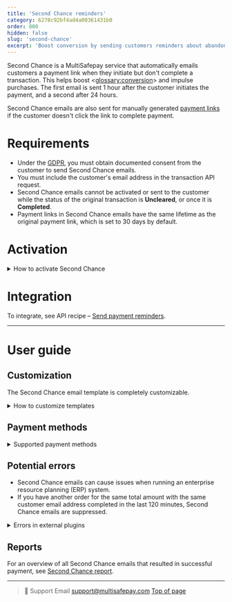 ```yaml
---
title: 'Second Chance reminders'
category: 6278c92bf4ad4a00361431b0
order: 800
hidden: false
slug: 'second-chance'
excerpt: 'Boost conversion by sending customers reminders about abandoned payments.'
---
```

Second Chance is a MultiSafepay service that automatically emails customers a payment link when they initiate but don't complete a transaction. This helps boost <<glossary:conversion>> and impulse purchases. The first email is sent 1 hour after the customer initiates the payment, and a second after 24 hours.

Second Chance emails are also sent for manually generated [payment links](/payment-links/) if the customer doesn't click the link to complete payment.

# Requirements

- Under the [GDPR](/gdpr), you must obtain documented consent from the customer to send Second Chance emails.
- You must include the customer's email address in the transaction API request.
- Second Chance emails cannot be activated or sent to the customer while the status of the original transaction is **Uncleared**, or once it is **Completed**.
- Payment links in Second Chance emails have the same lifetime as the original payment link, which is set to 30 days by default. 

# Activation

<details id="how-to-activate-second-chance">
<summary>How to activate Second Chance</summary>
<br>

1. Sign in to your [MultiSafepay dashboard](https://merchant.multisafepay.com).
2. Go to **Settings** > **Website settings**.
3. Select the relevant site.
4. Under **Website functionality**, select the **Enable Second Chance** checkbox.

</details>

# Integration

To integrate, see API recipe – [Send payment reminders](https://docs-api.multisafepay.com/recipes/send-payment-reminders).
<br>

---

# User guide

## Customization

The Second Chance email template is completely customizable.

<details id="how-to-customize-templates">
<summary>How to customize templates</summary>
<br>

1. Sign in to your [MultiSafepay dashboard](https://merchant.multisafepay.com).
2. Go to **Settings** > **Email templates**.
3. Select the relevant site.
4. Click **Add new template**.
5. From the **Type** list, select **Second Chance email (to consumer)**.
6. From the **Language** list, select the relevant language.
7. Click **Load default template**.

For how to customize the template, see [Customer emails](/customer-emails/).

</details>

## Payment methods

<details id="supported-payment-methods">
<summary>Supported payment methods</summary>
<br>

The following payments methods are not supported because they follow a different payment flow:

- [AfterPay](/afterpay)
- [Bank Transfer](/bank-transfer)
- [Betaal per Maand](/betaal-per-maand)
- [SEPA Direct Debit](/sepa-direct-debit)
- [Klarna](/klarna)
- [Pay After Delivery](/pay-after-delivery)

</details>

## Potential errors

- Second Chance emails can cause issues when running an enterprise resource planning (ERP) system.
- If you have another order for the same total amount with the same customer email address completed in the last 120 minutes, Second Chance emails are suppressed.

<details id="errors-in-external-plugins">
<summary>Errors in external plugins</summary>
<br>

Second Chance emails can create conflicts with external warehouse systems. In some cases, this can be resolved using a cron job. However, this is not always a stable solution.

For example, when a customer cancels an order in the webshop, they can still pay for it using Second Chance within 30 days or a specified time frame. For more information, see API reference - [Create order](https://docs-api.multisafepay.com/reference/createorder) > `days_active` parameter.

If a cancelled order is subsequently paid for, MultiSafepay reopens the order in the webshop. A warehouse system may have already released the reservation on the order when it received **Cancelled** status, or may consider the **Cancelled** status permanent. As result, the items the customer ordered may no longer be available or in stock.

</details>

## Reports

For an overview of all Second Chance emails that resulted in successful payment, see [Second Chance report](/second-chance-report/).
<br>

---

> 💬  Support
> Email <support@multisafepay.com>
[Top of page](#)
